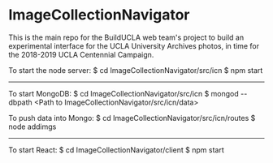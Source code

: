 # ImageCollectionNavigator
This is the main repo for the BuildUCLA web team's project to build an experimental interface for the UCLA University Archives photos, in time for the 2018-2019 UCLA Centennial Campaign.

To start the node server:
$ cd ImageCollectionNavigator/src/icn
$ npm start

------------------
To start MongoDB:
$ cd ImageCollectionNavigator/src/icn
$ mongod --dbpath <Path to ImageCollectionNavigator/src/icn/data>

To push data into Mongo:
$ cd ImageCollectionNavigator/src/icn/routes
$ node addimgs

------------------
To start React:
$ cd ImageCollectionNavigator/client
$ npm start